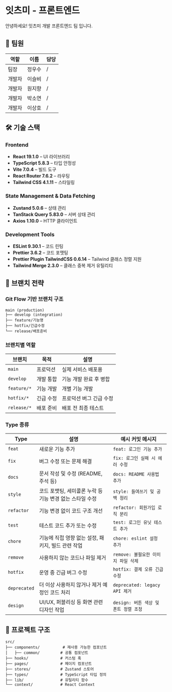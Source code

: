 # 잇츠미 - 프론트엔드

안녕하세요! 잇츠미 개발 프론트엔드 팀 입니다.

## 👥 팀원

| 역할   | 이름   | 담당 |
| ------ | ------ | ---- |
| 팀장   | 정우수 | /    |
| 개발자 | 이슬비 | /    |
| 개발자 | 원지향 | /    |
| 개발자 | 박소연 | /    |
| 개발자 | 이상호 | /    |

## 🛠 기술 스택

### Frontend

- **React 19.1.0** – UI 라이브러리
- **TypeScript 5.8.3** – 타입 안정성
- **Vite 7.0.4** – 빌드 도구
- **React Router 7.6.2** – 라우팅
- **Tailwind CSS 4.1.11** – 스타일링

### State Management & Data Fetching

- **Zustand 5.0.6** – 상태 관리
- **TanStack Query 5.83.0** – 서버 상태 관리
- **Axios 1.10.0** – HTTP 클라이언트

### Development Tools

- **ESLint 9.30.1** – 코드 린팅
- **Prettier 3.6.2** – 코드 포맷팅
- **Prettier Plugin TailwindCSS 0.6.14** – Tailwind 클래스 정렬 지원
- **Tailwind Merge 2.3.0** – 클래스 중복 제거 유틸리티

## 🌿 브랜치 전략

### Git Flow 기반 브랜치 구조

```
main (production)
├── develop (integration)
├── feature/기능명
├── hotfix/긴급수정
└── release/배포준비
```

### 브랜치별 역할

| 브랜치      | 목적      | 설명                    |
| ----------- | --------- | ----------------------- |
| `main`      | 프로덕션  | 실제 서비스 배포용      |
| `develop`   | 개발 통합 | 기능 개발 완료 후 병합  |
| `feature/*` | 기능 개발 | 개별 기능 개발          |
| `hotfix/*`  | 긴급 수정 | 프로덕션 버그 긴급 수정 |
| `release/*` | 배포 준비 | 배포 전 최종 테스트     |

### Type 종류

| Type         | 설명                                                     | 예시 커밋 메시지                      |
| ------------ | -------------------------------------------------------- | ------------------------------------- |
| `feat`       | 새로운 기능 추가                                         | `feat: 로그인 기능 추가`              |
| `fix`        | 버그 수정 또는 문제 해결                                 | `fix: 로그인 실패 시 에러 수정`       |
| `docs`       | 문서 작성 및 수정 (README, 주석 등)                      | `docs: README 사용법 추가`            |
| `style`      | 코드 포맷팅, 세미콜론 누락 등 기능 변경 없는 스타일 수정 | `style: 들여쓰기 및 공백 정리`        |
| `refactor`   | 기능 변경 없이 코드 구조 개선                            | `refactor: 회원가입 로직 분리`        |
| `test`       | 테스트 코드 추가 또는 수정                               | `test: 로그인 유닛 테스트 추가`       |
| `chore`      | 기능에 직접 영향 없는 설정, 패키지, 빌드 관련 작업       | `chore: eslint 설정 추가`             |
| `remove`     | 사용하지 않는 코드나 파일 제거                           | `remove: 불필요한 이미지 파일 삭제`   |
| `hotfix`     | 운영 중 긴급 버그 수정                                   | `hotfix: 결제 오류 긴급 수정`         |
| `deprecated` | 더 이상 사용하지 않거나 제거 예정인 코드 처리            | `deprecated: legacy API 제거`         |
| `design`     | UI/UX, 퍼블리싱 등 화면 관련 디자인 작업                 | `design: 버튼 색상 및 폰트 정렬 조정` |

## 📁 프로젝트 구조

```
src/
├── components/          # 재사용 가능한 컴포넌트
│   ├── common/         # 공통 컴포넌트
├── hooks/              # 커스텀 훅
├── pages/              # 페이지 컴포넌트
├── stores/             # Zustand 스토어
├── types/              # TypeScript 타입 정의
├── lib/                # 유틸리티 함수
└── context/            # React Context
```
